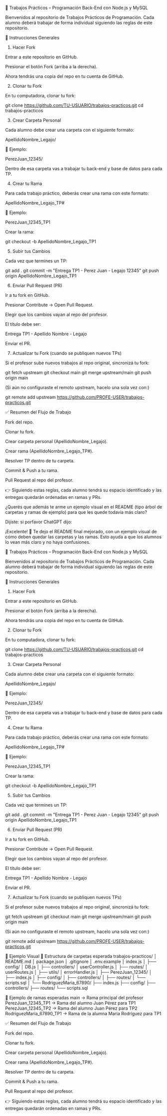 📘 Trabajos Prácticos – Programación Back-End con Node.js y MySQL

Bienvenidos al repositorio de Trabajos Prácticos de Programación.
Cada alumno deberá trabajar de forma individual siguiendo las reglas de este repositorio.

🚀 Instrucciones Generales
1. Hacer Fork

Entrar a este repositorio en GitHub.

Presionar el botón Fork (arriba a la derecha).

Ahora tendrás una copia del repo en tu cuenta de GitHub.

2. Clonar tu Fork

En tu computadora, clonar tu fork:

git clone https://github.com/TU-USUARIO/trabajos-practicos.git
cd trabajos-practicos

3. Crear Carpeta Personal

Cada alumno debe crear una carpeta con el siguiente formato:

ApellidoNombre_Legajo/


📌 Ejemplo:

PerezJuan_12345/


Dentro de esa carpeta vas a trabajar tu back-end y base de datos para cada TP.

4. Crear tu Rama

Para cada trabajo práctico, deberás crear una rama con este formato:

ApellidoNombre_Legajo_TP#


📌 Ejemplo:

PerezJuan_12345_TP1


Crear la rama:

git checkout -b ApellidoNombre_Legajo_TP1

5. Subir tus Cambios

Cada vez que termines un TP:

git add .
git commit -m "Entrega TP1 - Perez Juan - Legajo 12345"
git push origin ApellidoNombre_Legajo_TP1

6. Enviar Pull Request (PR)

Ir a tu fork en GitHub.

Presionar Contribute → Open Pull Request.

Elegir que los cambios vayan al repo del profesor.

El título debe ser:

Entrega TP1 - Apellido Nombre - Legajo


Enviar el PR.

7. Actualizar tu Fork (cuando se publiquen nuevos TPs)

Si el profesor sube nuevos trabajos al repo original, sincronizá tu fork:

git fetch upstream
git checkout main
git merge upstream/main
git push origin main


(Si aún no configuraste el remoto upstream, hacelo una sola vez con:)

git remote add upstream https://github.com/PROFE-USER/trabajos-practicos.git

✅ Resumen del Flujo de Trabajo

Fork del repo.

Clonar tu fork.

Crear carpeta personal (ApellidoNombre_Legajo).

Crear rama (ApellidoNombre_Legajo_TP#).

Resolver TP dentro de tu carpeta.

Commit & Push a tu rama.

Pull Request al repo del profesor.

👉 Siguiendo estas reglas, cada alumno tendrá su espacio identificado y las entregas quedarán ordenadas en ramas y PRs.

¿Querés que además te arme un ejemplo visual en el README (tipo árbol de carpetas y ramas de ejemplo) para que les quede todavía más claro?

Dijiste:
si porfavor 
ChatGPT dijo:

¡Excelente! 🙌 Te dejo el README final mejorado, con un ejemplo visual de cómo deben quedar las carpetas y las ramas. Esto ayuda a que los alumnos lo vean más claro y no haya confusiones.

📘 Trabajos Prácticos – Programación Back-End con Node.js y MySQL

Bienvenidos al repositorio de Trabajos Prácticos de Programación.
Cada alumno deberá trabajar de forma individual siguiendo las reglas de este repositorio.

🚀 Instrucciones Generales
1. Hacer Fork

Entrar a este repositorio en GitHub.

Presionar el botón Fork (arriba a la derecha).

Ahora tendrás una copia del repo en tu cuenta de GitHub.

2. Clonar tu Fork

En tu computadora, clonar tu fork:

git clone https://github.com/TU-USUARIO/trabajos-practicos.git
cd trabajos-practicos

3. Crear Carpeta Personal

Cada alumno debe crear una carpeta con el siguiente formato:

ApellidoNombre_Legajo/


📌 Ejemplo:

PerezJuan_12345/


Dentro de esa carpeta vas a trabajar tu back-end y base de datos para cada TP.

4. Crear tu Rama

Para cada trabajo práctico, deberás crear una rama con este formato:

ApellidoNombre_Legajo_TP#


📌 Ejemplo:

PerezJuan_12345_TP1


Crear la rama:

git checkout -b ApellidoNombre_Legajo_TP1

5. Subir tus Cambios

Cada vez que termines un TP:

git add .
git commit -m "Entrega TP1 - Perez Juan - Legajo 12345"
git push origin ApellidoNombre_Legajo_TP1

6. Enviar Pull Request (PR)

Ir a tu fork en GitHub.

Presionar Contribute → Open Pull Request.

Elegir que los cambios vayan al repo del profesor.

El título debe ser:

Entrega TP1 - Apellido Nombre - Legajo


Enviar el PR.

7. Actualizar tu Fork (cuando se publiquen nuevos TPs)

Si el profesor sube nuevos trabajos al repo original, sincronizá tu fork:

git fetch upstream
git checkout main
git merge upstream/main
git push origin main


(Si aún no configuraste el remoto upstream, hacelo una sola vez con:)

git remote add upstream https://github.com/PROFE-USER/trabajos-practicos.git

📂 Ejemplo Visual
🔹 Estructura de carpetas esperada
trabajos-practicos/
│   README.md
│   package.json
│   .gitignore
│   .env.example
│   index.js
│
├── config/
│   DB.js
│
├── controllers/
│   userController.js
│
├── routes/
│   userRoutes.js
│
├── utils/
│   errorHandler.js
│
├── PerezJuan_12345/
│   ├── index.js
│   ├── config/
│   ├── controllers/
│   ├── routes/
│   └── scripts.sql
│
└── RodriguezMaria_67890/
    ├── index.js
    ├── config/
    ├── controllers/
    ├── routes/
    └── scripts.sql

🔹 Ejemplo de ramas esperadas
main                        -> Rama principal del profesor
PerezJuan_12345_TP1         -> Rama del alumno Juan Pérez para TP1
PerezJuan_12345_TP2         -> Rama del alumno Juan Pérez para TP2
RodriguezMaria_67890_TP1    -> Rama de la alumna María Rodríguez para TP1

✅ Resumen del Flujo de Trabajo

Fork del repo.

Clonar tu fork.

Crear carpeta personal (ApellidoNombre_Legajo).

Crear rama (ApellidoNombre_Legajo_TP#).

Resolver TP dentro de tu carpeta.

Commit & Push a tu rama.

Pull Request al repo del profesor.

👉 Siguiendo estas reglas, cada alumno tendrá su espacio identificado y las entregas quedarán ordenadas en ramas y PRs.